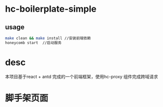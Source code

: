 # hc-boilerplate-simple



## usage

```sh
make clean && make install //安装前端依赖
honeycomb start  //启动服务
```
# desc

本项目基于react + antd 完成的一个前端框架，使用hc-proxy 组件完成跨域请求

# 脚手架页面


